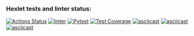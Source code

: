 ### Hexlet tests and linter status:
[![Actions Status](https://github.com/bandodok/python-project-lvl2/workflows/hexlet-check/badge.svg)](https://github.com/bandodok/python-project-lvl2/actions)
[![linter](https://github.com/bandodok/python-project-lvl2/actions/workflows/linter.yml/badge.svg)](https://github.com/bandodok/python-project-lvl2/actions/workflows/linter.yml)
[![Pytest](https://github.com/bandodok/python-project-lvl2/actions/workflows/pytest.yml/badge.svg)](https://github.com/bandodok/python-project-lvl2/actions/workflows/pytest.yml)
[![Test Coverage](https://api.codeclimate.com/v1/badges/3e2afc6ba50e715ef802/test_coverage)](https://codeclimate.com/github/bandodok/python-project-lvl2/test_coverage)
[![asciicast](https://asciinema.org/a/54IKrXlRKULhAQEjtXxuvIccl.svg)](https://asciinema.org/a/54IKrXlRKULhAQEjtXxuvIccl)
[![asciicast](https://asciinema.org/a/Rbrt0LzO8AcY1OPquhNT2CsgK.svg)](https://asciinema.org/a/Rbrt0LzO8AcY1OPquhNT2CsgK)
[![asciicast](https://asciinema.org/a/yY74AGxKWjIHWBPZRyyDrcsBn.svg)](https://asciinema.org/a/yY74AGxKWjIHWBPZRyyDrcsBn)
